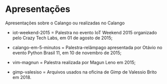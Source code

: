 # Apresentações
Apresentações sobre o Calango ou realizadas no Calango

 - iot-weekend-2015 = Palestra no evento IoT Weekend 2015 organizado pelo Crazy Tech Labs, em 01 de agosto de 2015;

 - calango-em-5-minutos = Palestra-relâmpago apresentada por Otávio no evento Python Brasil 11, em 10 de novembro de 2015;

 - vim-magnun = Palestra realizada por Magun Leno em 2015;

 - gimp-valesiso = Arquivos usados na oficina de Gimp de Valessio Brito em 2018.
